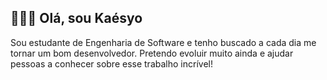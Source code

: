 ## 💙💛💚 Olá, sou Kaésyo
Sou estudante de Engenharia de Software e tenho buscado a cada dia me tornar um bom desenvolvedor. Pretendo evoluir muito ainda e ajudar pessoas a conhecer sobre esse trabalho incrível!

<!---
KARAUJO1003/KARAUJO1003 is a ✨ special ✨ repository because its `README.md` (this file) appears on your GitHub profile.
You can click the Preview link to take a look at your changes.
--->
